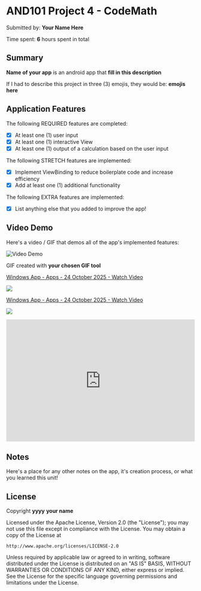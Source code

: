 
# AND101 Project 4 - CodeMath

Submitted by: **Your Name Here**

Time spent: **6** hours spent in total

## Summary

**Name of your app** is an android app that **fill in this description**

If I had to describe this project in three (3) emojis, they would be: **emojis here**

## Application Features

<!-- (This is a comment) Please be sure to change the [ ] to [x] for any features you completed.  If a feature is not checked [x], you might miss the points for that item! -->

The following REQUIRED features are completed:

- [X] At least one (1) user input
- [X] At least one (1) interactive View
- [X] At least one (1) output of a calculation based on the user input

The following STRETCH features are implemented:

- [X] Implement ViewBinding to reduce boilerplate code and increase efficiency
- [X] Add at least one (1) additional functionality

The following EXTRA features are implemented:

- [X] List anything else that you added to improve the app!

## Video Demo

Here's a video / GIF that demos all of the app's implemented features:

<img src='http://i.imgur.com/link/to/your/gif/file.gif' title='Video Demo' width='' alt='Video Demo' />

GIF created with **your chosen GIF tool**
    <a href="https://www.loom.com/share/f6dc150190d04d47b4103c95ab015163">
      <p>Windows App - Apps - 24 October 2025 - Watch Video</p>
    </a>
    <a href="https://www.loom.com/share/f6dc150190d04d47b4103c95ab015163">
      <img style="max-width:300px;" src="https://cdn.loom.com/sessions/thumbnails/f6dc150190d04d47b4103c95ab015163-18da232f1b8dbb4c-full-play.gif">
    </a>
    <div>
    <a href="https://www.loom.com/share/f6dc150190d04d47b4103c95ab015163">
      <p>Windows App - Apps - 24 October 2025 - Watch Video</p>
    </a>
    <a href="https://www.loom.com/share/f6dc150190d04d47b4103c95ab015163">
      <img style="max-width:300px;" src="https://cdn.loom.com/sessions/thumbnails/f6dc150190d04d47b4103c95ab015163-18da232f1b8dbb4c-full-play.gif">
    </a>
  </div>

  <div style="position: relative; padding-bottom: 64.86486486486486%; height: 0;"><iframe src="https://www.loom.com/embed/f6dc150190d04d47b4103c95ab015163?sid=616efe48-bffe-4e79-8c26-f01bdaf5bb62" frameborder="0" webkitallowfullscreen mozallowfullscreen allowfullscreen style="position: absolute; top: 0; left: 0; width: 100%; height: 100%;"></iframe></div>
 
## Notes

Here's a place for any other notes on the app, it's creation process, or what you learned this unit!

## License

Copyright **yyyy** **your name**

Licensed under the Apache License, Version 2.0 (the "License");
you may not use this file except in compliance with the License.
You may obtain a copy of the License at

    http://www.apache.org/licenses/LICENSE-2.0

Unless required by applicable law or agreed to in writing, software
distributed under the License is distributed on an "AS IS" BASIS,
WITHOUT WARRANTIES OR CONDITIONS OF ANY KIND, either express or implied.
See the License for the specific language governing permissions and
limitations under the License.
